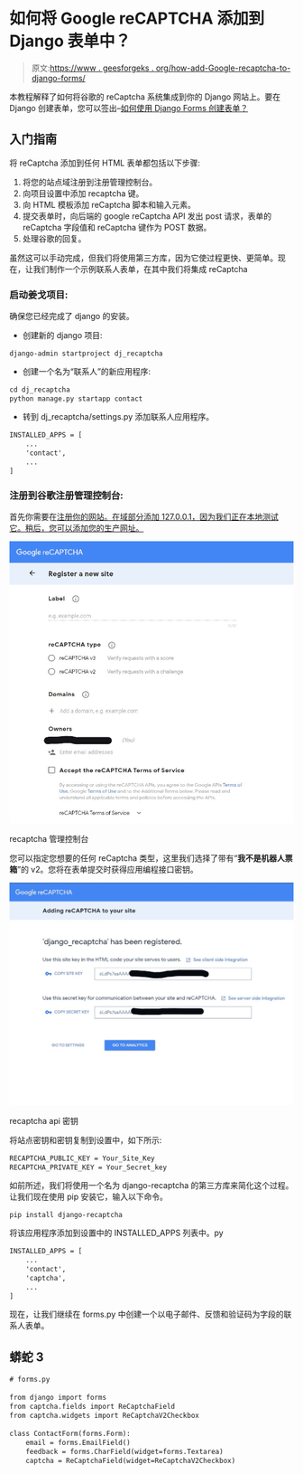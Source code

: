 # 如何将 Google reCAPTCHA 添加到 Django 表单中？

> 原文:[https://www . geesforgeks . org/how-add-Google-recaptcha-to-django-forms/](https://www.geeksforgeeks.org/how-to-add-google-recaptcha-to-django-forms/)

本教程解释了如何将谷歌的 reCaptcha 系统集成到你的 Django 网站上。要在 Django 创建表单，您可以签出–[如何使用 Django Forms 创建表单？](https://www.geeksforgeeks.org/how-to-create-a-form-using-django-forms/)

## 入门指南

将 reCaptcha 添加到任何 HTML 表单都包括以下步骤:

1.  将您的站点域注册到注册管理控制台。
2.  向项目设置中添加 recaptcha 键。
3.  向 HTML 模板添加 reCaptcha 脚本和输入元素。
4.  提交表单时，向后端的 google reCaptcha API 发出 post 请求，表单的 reCaptcha 字段值和 reCaptcha 键作为 POST 数据。
5.  处理谷歌的回复。

虽然这可以手动完成，但我们将使用第三方库，因为它使过程更快、更简单。现在，让我们制作一个示例联系人表单，在其中我们将集成 reCaptcha

### 启动姜戈项目:

确保您已经完成了 django 的安装。

*   创建新的 django 项目:

```
django-admin startproject dj_recaptcha
```

*   创建一个名为“联系人”的新应用程序:

```
cd dj_recaptcha
python manage.py startapp contact
```

*   转到 dj_recaptcha/settings.py 添加联系人应用程序。

```
INSTALLED_APPS = [
    ...
    'contact',
    ...
]
```

### 注册到谷歌注册管理控制台:

首先你需要在[注册你的网站。在域部分添加 127.0.0.1，因为我们正在本地测试它。稍后，您可以添加您的生产网址。](https://www.google.com/recaptcha/admin/create)

![](img/a78e71058a3ca28ca880df1e4fb63b14.png)

recaptcha 管理控制台

您可以指定您想要的任何 reCaptcha 类型，这里我们选择了带有“**我不是机器人票箱**”的 v2。您将在表单提交时获得应用编程接口密钥。

![](img/78ba98144430e2fd517f2437a4041977.png)

recaptcha api 密钥

将站点密钥和密钥复制到设置中，如下所示:

```
RECAPTCHA_PUBLIC_KEY = Your_Site_Key
RECAPTCHA_PRIVATE_KEY = Your_Secret_key
```

如前所述，我们将使用一个名为 django-recaptcha 的第三方库来简化这个过程。让我们现在使用 pip 安装它，输入以下命令。

```
pip install django-recaptcha
```

将该应用程序添加到设置中的 INSTALLED_APPS 列表中。py

```
INSTALLED_APPS = [
    ...
    'contact',
    'captcha',
    ...
]
```

现在，让我们继续在 forms.py 中创建一个以电子邮件、反馈和验证码为字段的联系人表单。

## 蟒蛇 3

```
# forms.py

from django import forms
from captcha.fields import ReCaptchaField
from captcha.widgets import ReCaptchaV2Checkbox

class ContactForm(forms.Form):
    email = forms.EmailField()
    feedback = forms.CharField(widget=forms.Textarea)
    captcha = ReCaptchaField(widget=ReCaptchaV2Checkbox)
```